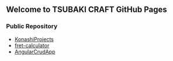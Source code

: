 ## Welcome to TSUBAKI CRAFT GitHub Pages

### Public Repository

- [KonashiProjects](https://github.com/kazz12211/KonashiProjects.git)
- [fret-calculator](https://github.com/kazz12211/fret-calculator.git)
- [AngularCrudApp](https://github.com/kazz12211/AngularCrudApp.git)

